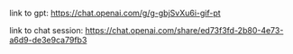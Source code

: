 link to gpt: https://chat.openai.com/g/g-gbjSvXu6i-gif-pt

link to chat session: https://chat.openai.com/share/ed73f3fd-2b80-4e73-a6d9-de3e9ca79fb3
